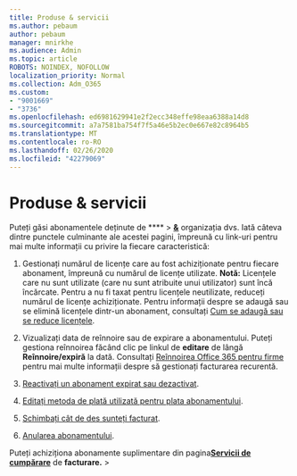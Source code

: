 ```yaml
---
title: Produse & servicii
ms.author: pebaum
author: pebaum
manager: mnirkhe
ms.audience: Admin
ms.topic: article
ROBOTS: NOINDEX, NOFOLLOW
localization_priority: Normal
ms.collection: Adm_O365
ms.custom:
- "9001669"
- "3736"
ms.openlocfilehash: ed6981629941e2f2ecc348effe98eaa6388a14d8
ms.sourcegitcommit: a7a7581ba754f7f5a46e5b2ec0e667e82c8964b5
ms.translationtype: MT
ms.contentlocale: ro-RO
ms.lasthandoff: 02/26/2020
ms.locfileid: "42279069"
---
```

# <a name="products--services"></a>Produse & servicii

Puteți găsi abonamentele deținute de **** > [**&**](https://go.microsoft.com/fwlink/p/?linkid=842054) organizația dvs. Iată câteva dintre punctele culminante ale acestei pagini, împreună cu link-uri pentru mai multe informații cu privire la fiecare caracteristică:

1. Gestionați numărul de licențe care au fost achiziționate pentru fiecare abonament, împreună cu numărul de licențe utilizate.  **Notă:** Licențele care nu sunt utilizate (care nu sunt atribuite unui utilizator) sunt încă încărcate.  Pentru a nu fi taxat pentru licențele neutilizate, reduceți numărul de licențe achiziționate. Pentru informații despre se adaugă sau se elimină licențele dintr-un abonament, consultați [Cum se adaugă sau se reduce licențele](https://docs.microsoft.com/alchemyinsights/how-to-add-or-reduce-licenses).

2. Vizualizați data de reînnoire sau de expirare a abonamentului.  Puteți gestiona reînnoirea făcând clic pe linkul de **editare** de lângă **Reînnoire/expiră** la dată.  Consultați [Reînnoirea Office 365 pentru firme](https://go.microsoft.com/fwlink/?linkid=2119216) pentru mai multe informații despre să gestionați facturarea recurentă.

3. [Reactivați un abonament expirat sau dezactivat](https://go.microsoft.com/fwlink/?linkid=2117519).

4. [Editați metoda de plată utilizată pentru plata abonamentului](https://go.microsoft.com/fwlink/?linkid=2117167).

5. [Schimbați cât de des sunteți facturat](https://go.microsoft.com/fwlink/?linkid=2119112).

6. [Anularea abonamentului](https://go.microsoft.com/fwlink/?linkid=2119113).

Puteți achiziționa abonamente suplimentare din pagina[**Servicii de cumpărare**](https://go.microsoft.com/fwlink/p/?linkid=868433) de **facturare.** > 
